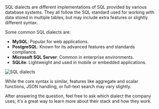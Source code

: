 SQL dialects are different implementations of SQL provided by various database systems. They all follow the SQL standard used for working with data stored in multiple tables, but may include extra features or slightly different syntax.

Some common SQL dialects are:

- **MySQL**: Popular for web applications.
- **PostgreSQL**: Known for its advanced features and standards compliance.
- **Microsoft SQL Server**: Common in enterprise environments.
- **SQLite**: Lightweight and used in mobile or embedded applications.

![SQL dialects](https://assets.roadmap.sh/guest/sql-dialect-fsu1k.png)

While the core syntax is similar, features like aggregate and scalar functions, JSON handling, or full-text search may vary slightly.

After answering the question, feel free to ask which dialect the company uses; it's a great way to learn more about their stack and how they work. 